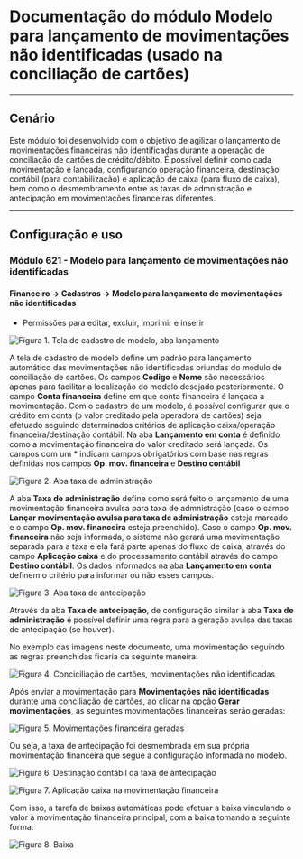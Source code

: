 # Documentação do módulo Modelo para lançamento de movimentações não identificadas (usado na conciliação de cartões)

---

## Cenário

Este módulo foi desenvolvido com o objetivo de agilizar o lançamento de movimentações financeiras não identificadas durante a operação de conciliação de cartões de crédito/débito. É possível definir como cada movimentação é lançada, configurando operação financeira, destinação contábil (para contabilização) e aplicação de caixa (para fluxo de caixa), bem como o desmembramento entre as taxas de admnistração e antecipação em movimentações financeiras diferentes.

---

## Configuração e uso

### Módulo 621 - Modelo para lançamento de movimentações não identificadas
#### Financeiro -> Cadastros -> Modelo para lançamento de movimentações não identificadas
* Permissões para editar, excluir, imprimir e inserir

![Figura 1. Tela de cadastro de modelo, aba lançamento][modelo_lancamento]

A tela de cadastro de modelo define um padrão para lançamento automático das movimentações não identificadas oriundas do módulo de conciliação de cartões.
Os campos **Código** e **Nome** são necessários apenas para facilitar a localização do modelo desejado posteriormente. O campo **Conta financeira** define em que conta financeira é lançada a movimentação.
Com o cadastro de um modelo, é possível configurar que o crédito em conta (o valor creditado pela operadora de cartões) seja efetuado seguindo determinados critérios de aplicação caixa/operação financeira/destinação contábil. 
Na aba **Lançamento em conta** é definido como a movimentação financeira do valor creditado será lançada. Os campos com um * indicam campos obrigatórios com base nas regras definidas nos campos **Op. mov. financeira** e **Destino contábil**

![Figura 2. Aba taxa de administração][modelo_taxa_adm]

A aba **Taxa de administração** define como será feito o lançamento de uma movimentação financeira avulsa para taxa de admnistração (caso o campo **Lançar movimentação avulsa para taxa de administração** esteja marcado e o campo **Op. mov. financeira** esteja preenchido). Caso o campo **Op. mov. financeira** não seja informada, o sistema não gerará uma movimentação separada para a taxa e ela fará parte apenas do fluxo de caixa, através do campo **Aplicação caixa** e do processamento contábil através do campo **Destino contábil**. Os dados informados na aba **Lançamento em conta** definem o critério para informar ou não esses campos.


![Figura 3. Aba taxa de antecipação][modelo_taxa_antecipacao]

Através da aba **Taxa de antecipação**, de configuração similar à aba **Taxa de administração** é possível definir uma regra para a geração avulsa das taxas de antecipação (se houver).


No exemplo das imagens neste documento, uma movimentação seguindo as regras preenchidas ficaria da seguinte maneira:

![Figura 4. Conciciliação de cartões, movimentações não identificadas][mov_nao_identificada]

Após enviar a movimentação para **Movimentações não identificadas** durante uma conciliação de cartões, ao clicar na opção **Gerar movimentações**, as seguintes movimentações financeiras serão geradas:

![Figura 5. Movimentações financeira geradas][movimentacoes]


Ou seja, a taxa de antecipação foi desmembrada em sua própria movimentação financeira que segue a configuração informada no modelo.


![Figura 6. Destinação contábil da taxa de antecipação][destinacao]


![Figura 7. Aplicação caixa na movimentação financeira][aplicacao]


Com isso, a tarefa de baixas automáticas pode efetuar a baixa vinculando o valor à movimentação financeira principal, com a baixa tomando a seguinte forma:

![Figura 8. Baixa][baixa]

[modelo_lancamento]: http://conhecimento.esolution.com.br/wp-content/uploads/2019/08/modelo_lancamento.png
[modelo_taxa_adm]: http://conhecimento.esolution.com.br/wp-content/uploads/2019/08/modelo_taxa_adm.png
[modelo_taxa_antecipacao]: http://conhecimento.esolution.com.br/wp-content/uploads/2019/08/modelo_taxa_antecipacao.png
[mov_nao_identificada]: http://conhecimento.esolution.com.br/wp-content/uploads/2019/08/mov_nao_identificada.png
[movimentacoes]: http://conhecimento.esolution.com.br/wp-content/uploads/2019/08/movimentacoes-1.png
[destinacao]: http://conhecimento.esolution.com.br/wp-content/uploads/2019/08/taxa_antecipacao.png
[aplicacao]: http://conhecimento.esolution.com.br/wp-content/uploads/2019/08/aplicacoes.png
[baixa]: http://conhecimento.esolution.com.br/wp-content/uploads/2019/08/baixa-1.png
